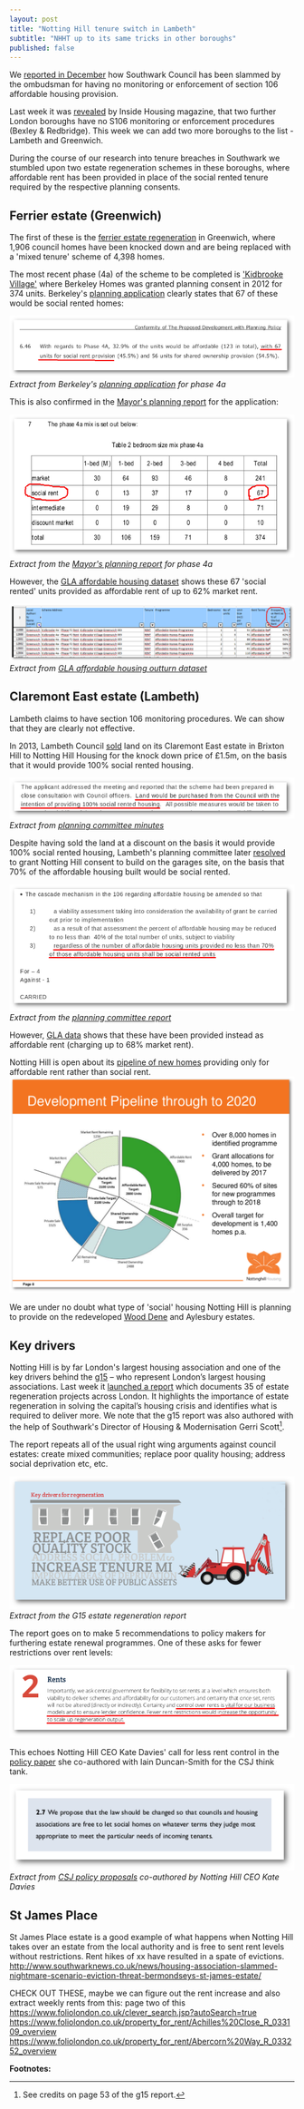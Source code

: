 ```yaml
---
layout: post
title: "Notting Hill tenure switch in Lambeth"
subtitle: "NHHT up to its same tricks in other boroughs"
published: false
---
```

We [reported in December](http://35percent.org/2016-12-12-ombudsman-slams-southwark-for-no-s106-monitoring/) how Southwark Council has been slammed by the ombudsman for having no monitoring or enforcement of section 106 affordable housing provision. 

Last week it was [revealed](http://www.insidehousing.co.uk/two-further-councils-have-no-section-106-monitoring/7018287.article) by Inside Housing magazine, that two further London boroughs have no S106 monitoring or enforcement procedures (Bexley & Redbridge). This week we can add two more boroughs to the list - Lambeth and Greenwich. 

During the course of our research into tenure breaches in Southwark we stumbled upon two estate regeneration schemes in these boroughs, where affordable rent has been provided in place of the social rented tenure required by the respective planning consents.

## Ferrier estate (Greenwich)
The first of these is the [ferrier estate regeneration](https://halag.files.wordpress.com/2010/11/ferrier.pdf) in Greenwich, where 1,906 council homes have been knocked down and are being replaced with a 'mixed tenure' scheme of 4,398 homes.

The most recent phase (4a) of the scheme to be completed is ['Kidbrooke Village'](https://www.berkeleygroup.co.uk/new-homes/london/greenwich/kidbrooke-village) where Berkeley Homes was granted planning consent in 2012 for 374 units. Berkeley's [planning application](https://planning.royalgreenwich.gov.uk/online-applications/files/591F8EE5C657B23BE9EBFC830D333E93/pdf/11_2366_O-Planning_Statement-64751.pdf) clearly states that 67 of these would be social rented homes:

![](/img/ferrier4aplanningstatement.png)
*Extract from Berkeley's [planning application](https://planning.royalgreenwich.gov.uk/online-applications/files/591F8EE5C657B23BE9EBFC830D333E93/pdf/11_2366_O-Planning_Statement-64751.pdf) for phase 4a*

This is also confirmed in the [Mayor's planning report](https://www.london.gov.uk/sites/default/files/PAWS/media_id_127252/kidbrooke_phase_4_report.pdf) for the application:

![](/img/kidbrooke_phase_4_report.png)
*Extract from the [Mayor's planning report]((https://www.london.gov.uk/sites/default/files/PAWS/media_id_127252/kidbrooke_phase_4_report.pdf)) for phase 4a*

However, the [GLA affordable housing dataset](https://data.london.gov.uk/dataset/gla-affordable-housing-programme-outturn/resource/0c87e5dc-f1e9-4edf-b246-bef6b40a9ba3) shows these 67 'social rented' units provided as affordable rent of up to 62% market rent.

![](/img/kidbrookegladata.png)
*Extract from [GLA affordable housing outturn dataset](https://data.london.gov.uk/dataset/gla-affordable-housing-programme-outturn/resource/0c87e5dc-f1e9-4edf-b246-bef6b40a9ba3)*

## Claremont East estate (Lambeth)
Lambeth claims to have section 106 monitoring procedures.
We can show that they are clearly not effective. 

In 2013, Lambeth Council [sold](/img/LRclaremontgarages.pdf) land on its Claremont East estate in Brixton Hill to Notting Hill Housing for the knock down price of £1.5m, on the basis that it would provide 100% social rented housing.

![](/img/claremontlanddisposal.png)
*Extract from [planning committee minutes](https://moderngov.lambeth.gov.uk/mgAi.aspx?ID=13743)*

Despite having sold the land at a discount on the basis it would provide 100% social rented housing, Lambeth's planning committee later [resolved](https://moderngov.lambeth.gov.uk/mgAi.aspx?ID=13743) to grant Notting Hill consent to build on the garages site, on the basis that 70% of the affordable housing built would be social rented.

![](/img/claremontplanningcommittee.png)
*Extract from the [planning committee report](https://moderngov.lambeth.gov.uk/mgAi.aspx?ID=13743)* 

However, [GLA data](https://data.london.gov.uk/dataset/gla-affordable-housing-programme-outturn/resource/0c87e5dc-f1e9-4edf-b246-bef6b40a9ba3) shows that these have been provided instead as affordable rent (charging up to 68% market rent).

 

Notting Hill is open about its [pipeline of new 
homes](http://www.cih.org/resources/PDF/Event%20pdfs/Presentations/Developing%20affordable%20housing/Andy%20Belton.pdf) 
providing only for affordable rent rather than social rent.
 ![](/img/andybelton.png)

We are under no doubt what type of 'social' housing Notting Hill is planning to 
provide on the redeveloped [Wood 
Dene](http://35percent.org/wood-dene-estate-regeneration/) and Aylesbury 
estates.

## Key drivers
Notting Hill is by far London's largest housing association and one of the key drivers behind the 
[g15](https://en.wikipedia.org/wiki/G15_%28housing_associations%29) – who 
represent London’s largest housing associations. Last week it [launched a 
report](https://www.nhhg.org.uk/news/news/all/meeting-the-challenges-of-urban-renewal/) 
which documents 35 of estate regeneration projects across London. It highlights 
the importance of estate regeneration in solving the capital’s housing crisis 
and identifies what is required to deliver more. We note that the g15 report 
was also authored with the help of Southwark's Director of Housing & 
Modernisation Gerri Scott[^1]. 

The report repeats all of the usual right wing arguments against council 
estates: create mixed communities; replace poor quality housing; address social 
deprivation etc, etc.

![](/img/keydrivers.png)
*Extract from the G15 estate regeneration report*

The report goes on to make 5 recommendations to policy makers for furthering estate renewal programmes. One of these asks for fewer restrictions over rent levels:

![](/img/g15quote.png)

This echoes Notting Hill CEO Kate Davies' call for less rent control in the [policy paper](http://www.centreforsocialjustice.org.uk/UserStorage/pdf/Pdf%20reports/HousingPoverty.pdf) she co-authored with Iain Duncan-Smith for the CSJ think tank. 

![](/img/csjquoterents.png)
*Extract from [CSJ policy proposals](http://www.centreforsocialjustice.org.uk/UserStorage/pdf/Pdf%20reports/HousingPoverty.pdf) co-authored by Notting Hill CEO Kate Davies*

## St James Place
St James Place estate is a good example of what happens when Notting Hill takes over an estate from the local authority and is free to sent rent levels without restrictions. Rent hikes of xx have resulted in a spate of evictions. http://www.southwarknews.co.uk/news/housing-association-slammed-nightmare-scenario-eviction-threat-bermondseys-st-james-estate/

CHECK OUT THESE, maybe we can figure out the rent increase and also extract weekly rents from this:
page two of this https://www.foliolondon.co.uk/clever_search.jsp?autoSearch=true
https://www.foliolondon.co.uk/property_for_rent/Achilles%20Close_R_033109_overview
https://www.foliolondon.co.uk/property_for_rent/Abercorn%20Way_R_033252_overview


__Footnotes:__

[^1]: See credits on page 53 of the g15 report.
